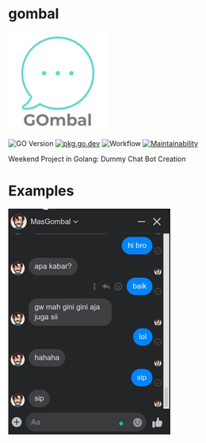# gombal

![GOmbal](asset/logo.png)

![GO Version](https://img.shields.io/github/go-mod/go-version/adityasidharta/gombal)
[![pkg.go.dev](https://img.shields.io/badge/go.dev-reference-007d9c?logo=go&logoColor=white&style=flat-square)](https://pkg.go.dev/github.com/adityasidharta/gombal?tab=overview)
![Workflow](https://github.com/adityasidharta/gombal/workflows/Go/badge.svg)
[![Maintainability](https://api.codeclimate.com/v1/badges/fc60b5ad827356ee707e/maintainability)](https://codeclimate.com/github/AdityaSidharta/gombal/maintainability)


Weekend Project in Golang: Dummy Chat Bot Creation


# Examples

![chat](asset/chat.jpg)
